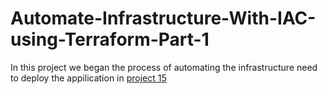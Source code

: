 # Automate-Infrastructure-With-IAC-using-Terraform-Part-1
In this project we began the process of automating the infrastructure need to deploy the appilication in [project 15]()
